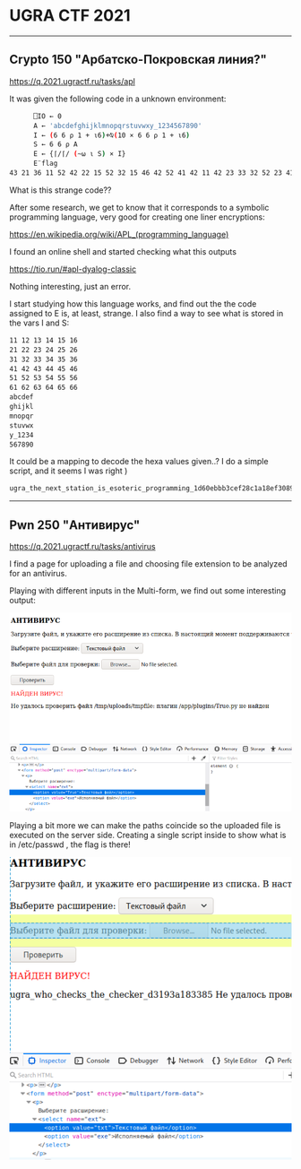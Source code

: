 # UGRA CTF 2021
--------------------------------------
&NewLine;

## Crypto 150 "Арбатско-Покровская линия?"

&NewLine;

https://q.2021.ugractf.ru/tasks/apl

It was given the following code in a unknown environment:

```sh
      ⎕IO ← 0
      A ← 'abcdefghijklmnopqrstuvwxy_1234567890'
      I ← (6 6 ⍴ 1 + ⍳6)+⍉(10 × 6 6 ⍴ 1 + ⍳6)
      S ← 6 6 ⍴ A
      E ← {⌈/⌈/ (~⍵ ⍳ S) × I}
      E¨flag
43 21 36 11 52 42 22 15 52 32 15 46 42 52 41 42 11 42 23 33 32 52 23 41 52 15 41 33 42 15 36 23 13 52 34 36 33 21 36 11 31 31 23 32 21 52 53 14 62 66 15 12 12 12 55 13 15 16 54 64 13 53 11 53 64 15 16 55 66 64 65 53 54 64 62 63 13 16 62 66 63 61 15 61 55 16 13 16 53 62 13 55 54 66 65 56 66 56 15 12 63 12 64 61

```

What is this strange code??

After some research, we get to know that it corresponds to a symbolic programming language, very good for creating one liner encryptions:

https://en.wikipedia.org/wiki/APL_(programming_language)

I found an online shell and started checking what this outputs

https://tio.run/#apl-dyalog-classic

Nothing interesting, just an error. 

I start studying how this language works, and find out the the code assigned to E is, at least, strange. I also find a way to see what is stored in the vars I and S:

```sh
11 12 13 14 15 16
21 22 23 24 25 26
31 32 33 34 35 36
41 42 43 44 45 46
51 52 53 54 55 56
61 62 63 64 65 66
abcdef
ghijkl
mnopqr
stuvwx
y_1234
567890
```

It could be a mapping to decode the hexa values given..?
I do a simple script, and it seems I was right )

```sh
ugra_the_next_station_is_esoteric_programming_1d60ebbb3cef28c1a18ef308912867cf6075e53fcf16c3209404eb7b85
```

--------------------------------------
&NewLine;

## Pwn 250 "Антивирус"

&NewLine;

https://q.2021.ugractf.ru/tasks/antivirus

I find a page for uploading a file and choosing file extension to be analyzed for an antivirus.

Playing with different inputs in the Multi-form, we find out some interesting output:

&NewLine;

![title](AntiVirus.png)

&NewLine;

Playing a bit more we can make the paths coincide so the uploaded file is executed on the server side.
Creating a single script inside to show what is in /etc/passwd , the flag is there!

&NewLine;

![title](winner_pwn.png)








